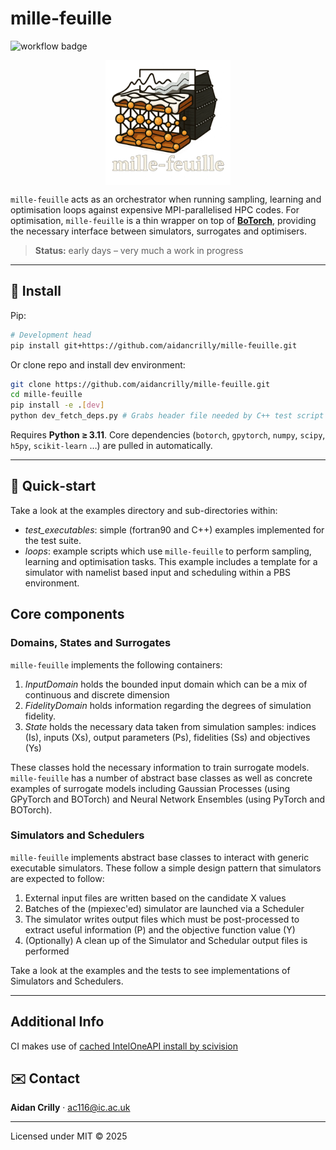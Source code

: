 # mille-feuille

![workflow badge](https://github.com/aidancrilly/mille-feuille/actions/workflows/run_tests.yaml/badge.svg)

<center><img src="https://github.com/aidancrilly/mille-feuille/blob/main/logo/MF_logo.webp" width="200" title="mille-feuille" alt="mille-feuille" align="middle"/></center>

`mille‑feuille` acts as an orchestrator when running sampling, learning and optimisation loops against expensive MPI-parallelised HPC codes. For optimisation, `mille‑feuille` is a thin wrapper on top of [**BoTorch**](https://botorch.org/), providing the necessary interface between simulators, surrogates and optimisers.

> **Status:** early days – very much a work in progress

---

## 🔧 Install

Pip:

```bash
# Development head
pip install git+https://github.com/aidancrilly/mille-feuille.git
```

Or clone repo and install dev environment:

```bash
git clone https://github.com/aidancrilly/mille-feuille.git
cd mille-feuille
pip install -e .[dev]
python dev_fetch_deps.py # Grabs header file needed by C++ test script
```

Requires **Python ≥ 3.11**. Core dependencies (`botorch`, `gpytorch`, `numpy`, `scipy`, `h5py`, `scikit‑learn` …) are pulled in automatically.

---

## 🚀 Quick‑start

Take a look at the examples directory and sub-directories within:

* *test_executables*: simple (fortran90 and C++) examples implemented for the test suite.
* *loops*: example scripts which use `mille‑feuille` to perform sampling, learning and optimisation tasks. This example includes a template for a simulator with namelist based input and scheduling within a PBS environment.

## Core components

### Domains, States and Surrogates

`mille‑feuille` implements the following containers:

1. *InputDomain* holds the bounded input domain which can be a mix of continuous and discrete dimension
2. *FidelityDomain* holds information regarding the degrees of simulation fidelity.
3. *State* holds the necessary data taken from simulation samples: indices (Is), inputs (Xs), output parameters (Ps), fidelities (Ss) and objectives (Ys)

These classes hold the necessary information to train surrogate models. `mille‑feuille` has a number of abstract base classes as well as concrete examples of surrogate models including Gaussian Processes (using GPyTorch and BOTorch) and Neural Network Ensembles (using PyTorch and BOTorch).

### Simulators and Schedulers

`mille‑feuille` implements abstract base classes to interact with generic executable simulators. These follow a simple design pattern that simulators are expected to follow:

1. External input files are written based on the candidate X values
2. Batches of the (mpiexec'ed) simulator are launched via a Scheduler
3. The simulator writes output files which must be post-processed to extract useful information (P) and the objective function value (Y)
4. (Optionally) A clean up of the Simulator and Schedular output files is performed

Take a look at the examples and the tests to see implementations of Simulators and Schedulers.

---

## Additional Info

CI makes use of [cached IntelOneAPI install by scivision](https://gist.github.com/scivision/b22455e3322826a1c385d5d4b1a8d25e)

## ✉️ Contact

**Aidan Crilly** · [ac116@ic.ac.uk](mailto\:ac116@ic.ac.uk)

---

Licensed under MIT © 2025
